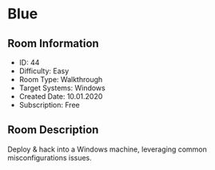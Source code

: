 ﻿# Blue

## Room Information
- ID: 44
- Difficulty: Easy
- Room Type: Walkthrough
- Target Systems: Windows
- Created Date: 10.01.2020
- Subscription: Free

## Room Description
Deploy & hack into a Windows machine, leveraging common misconfigurations issues.
